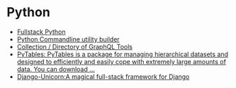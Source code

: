 # Python

* [Fullstack Python](https://www.fullstackpython.com/django.html)
* [Python Commandline utility builder](https://click.palletsprojects.com/en/7.x/)
* [Collection / Directory of GraphQL Tools](https://graphql.fujix.io/)
* [PyTables: PyTables is a package for managing hierarchical datasets and designed to efficiently and easily cope with extremely large amounts of data. You can download ...
](https://www.pytables.org/)
* [Django-Unicorn:A magical full-stack framework for Django](https://www.django-unicorn.com/)